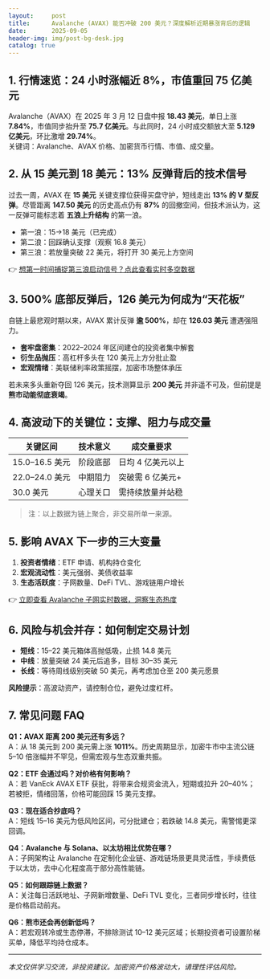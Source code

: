```yaml
---
layout:     post
title:      Avalanche (AVAX) 能否冲破 200 美元？深度解析近期暴涨背后的逻辑
date:       2025-09-05
header-img: img/post-bg-desk.jpg
catalog: true
---
```


## 1. 行情速览：24 小时涨幅近 8%，市值重回 75 亿美元
Avalanche（AVAX）在 2025 年 3 月 12 日盘中报 **18.43 美元**，单日上涨 **7.84%**，市值同步抬升至 **75.7 亿美元**。与此同时，24 小时成交额放大至 **5.129 亿美元**，环比激增 **29.74%**。  
关键词：Avalanche、AVAX 价格、加密货币行情、市值、成交量。

## 2. 从 15 美元到 18 美元：13% 反弹背后的技术信号
过去一周，AVAX 在 **15 美元** 关键支撑位获得买盘守护，短线走出 **13% 的 V 型反弹**。尽管距离 **147.50 美元** 的历史高点仍有 **87%** 的回撤空间，但技术派认为，这一反弹可能标志着 **五浪上升结构** 的第一浪。  
- 第一浪：15→18 美元（已完成）  
- 第二浪：回踩确认支撑（观察 16.8 美元）  
- 第三浪：若放量突破 22 美元，将打开 30 美元上方空间  

👉 [想第一时间捕捉第三浪启动信号？点此查看实时多空数据](https://okxdog.com/)

## 3. 500% 底部反弹后，126 美元为何成为“天花板”
自链上最悲观时期以来，AVAX 累计反弹 **逾 500%**，却在 **126.03 美元** 遭遇强阻力。  
- **套牢盘密集**：2022–2024 年区间建仓的投资者集中解套  
- **衍生品抛压**：高杠杆多头在 120 美元上方分批止盈  
- **宏观情绪**：美联储利率政策摇摆，加密市场整体承压  

若未来多头重新夺回 126 美元，技术测算显示 **200 美元** 并非遥不可及，但前提是 **熊市动能彻底衰竭**。

## 4. 高波动下的关键位：支撑、阻力与成交量
| 关键区间 | 技术意义 | 成交量要求 |
|---|---|---|
| 15.0–16.5 美元 | 阶段底部 | 日均 4 亿美元以上 |
| 22.0–24.0 美元 | 中期阻力 | 突破需 6 亿美元+ |
| 30.0 美元 | 心理关口 | 需持续放量并站稳 |

> 注：以上数据为链上聚合，非交易所单一来源。

## 5. 影响 AVAX 下一步的三大变量
1. **投资者情绪**：ETF 申请、机构持仓变化  
2. **宏观流动性**：美元强弱、美债收益率  
3. **生态活跃度**：子网数量、DeFi TVL、游戏链用户增长  

👉 [立即查看 Avalanche 子网实时数据，洞察生态热度](https://okxdog.com/)

## 6. 风险与机会并存：如何制定交易计划
- **短线**：15–22 美元箱体高抛低吸，止损 14.8 美元  
- **中线**：放量突破 24 美元后追多，目标 30–35 美元  
- **长线**：等待周线级别突破 50 美元，再考虑加仓至 200 美元愿景  

**风险提示**：高波动资产，请控制仓位，避免过度杠杆。

## 7. 常见问题 FAQ

**Q1：AVAX 距离 200 美元还有多远？**  
A：从 18 美元到 200 美元需上涨 **1011%**。历史周期显示，加密牛市中主流公链 5–10 倍涨幅并不罕见，但需宏观与生态双重共振。

**Q2：ETF 会通过吗？对价格有何影响？**  
A：若 VanEck AVAX ETF 获批，将带来合规资金流入，短期或拉升 20–40%；若被拒，情绪回落，价格可能回踩 15 美元支撑。

**Q3：现在适合抄底吗？**  
A：短线 15–16 美元为低风险区间，可分批建仓；若跌破 14.8 美元，需警惕更深回调。

**Q4：Avalanche 与 Solana、以太坊相比优势在哪？**  
A：子网架构让 Avalanche 在定制化企业链、游戏链场景更具灵活性，手续费低于以太坊，去中心化程度高于部分高性能链。

**Q5：如何跟踪链上数据？**  
A：关注每日活跃地址、子网新增数量、DeFi TVL 变化，三者同步增长时，往往是价格启动前兆。

**Q6：熊市还会再创新低吗？**  
A：若宏观转冷或生态停滞，不排除测试 10–12 美元区域；长期投资者可设置阶梯买单，降低平均持仓成本。

---

*本文仅供学习交流，非投资建议。加密资产价格波动大，请理性评估风险。*